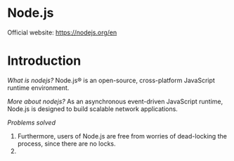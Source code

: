 # Node.js

Official website:
https://nodejs.org/en

# Introduction

*What is nodejs?*
Node.js® is an open-source, cross-platform JavaScript runtime environment.

*More about nodejs?*
As an asynchronous event-driven JavaScript runtime, Node.js is designed to build scalable network applications.

*Problems solved*
1. Furthermore, users of Node.js are free from worries of dead-locking the process, since there are no locks. 
2. 
